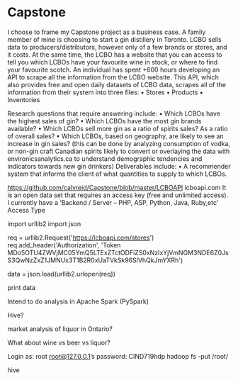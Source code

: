 # Capstone


I choose to frame my Capstone project as a business case. A family member of mine is choosing to start a gin distillery in Toronto. LCBO sells data to producers/distributors, however only of a few brands or stores, and it costs. At the same time, the LCBO has a website that you can access to tell you which LCBOs have your favourite wine in stock, or where to find your favourite scotch. An individual has spent +600 hours developing an API to scrape all the information from the LCBO website. This API, which also provides free and open daily datasets of LCBO data, scrapes all of the information from their system into three files:
•	Stores
•	Products
•	Inventories

Research questions that require answering include:
•	Which LCBOs have the highest sales of gin?
•	Which LCBOs have the most gin brands available?
•	Which LCBOs sell more gin as a ratio of spirits sales? As a ratio of overall sales?
•	Which LCBOs, based on geography, are likely to see an increase in gin sales? (this can be done by analyzing consumption of vodka, or non-gin craft Canadian spirits likely to convert or overlaying the data with environicsanalytics.ca to understand demographic tendencies and indicators towards new gin drinkers)
Deliverables include:
•	A recommender system that informs the client of what quantities to supply to which LCBOs. 

https://github.com/calvreid/Capstone/blob/master/LCBOAPI
lcboapi.com 
It is an open data set that requires an access key (free and unlimited access). I currently have a ‘Backend / Server – PHP, ASP, Python, Java, Ruby,etc’ Access Type



import urllib2
import json

req = urllib2.Request('https://lcboapi.com/stores')
req.add_header('Authorization', 'Token MDo5OTU4ZWVjMC05YmQ5LTExZTctODFiZS0xNzIxYjVmNGM3NDE6Z0JsS3QwNzZxZ1JMNUx3T1B2R0xUaTVkSk96SlVhQkJmYXRh')

data = json.load(urllib2.urlopen(req))

print data



Intend to do analysis in Apache Spark (PySpark)

Hive?



market analysis of liquor in Ontario?

What about wine vs beer vs liquor?
  


Login as: root
root@127.0.0.1’s password: CIND719hdp
hadoop fs -put /root/

hive


